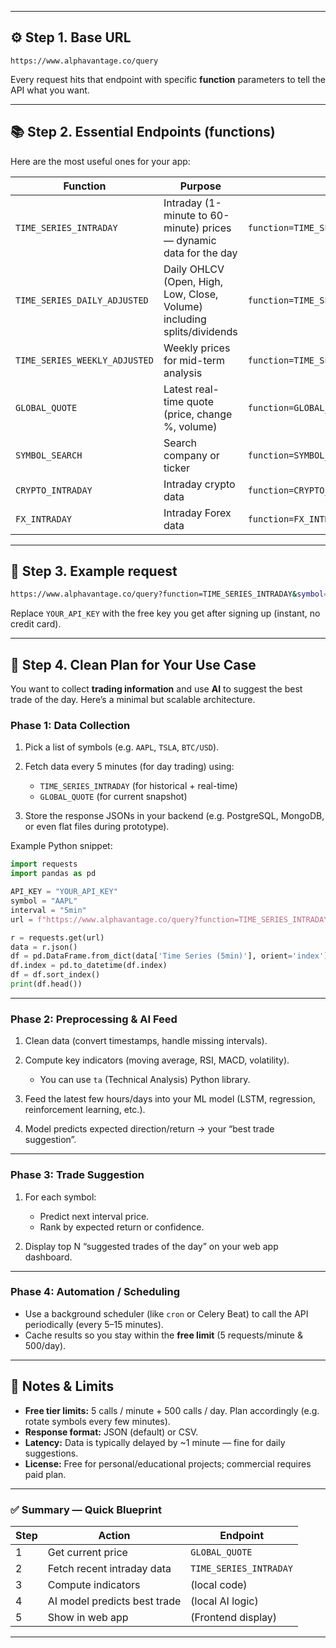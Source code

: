 
---

## ⚙️ Step 1. Base URL

```
https://www.alphavantage.co/query
```

Every request hits that endpoint with specific **function** parameters to tell the API what you want.

---

## 📚 Step 2. Essential Endpoints (functions)

Here are the most useful ones for your app:

| Function                      | Purpose                                                                 | Example                                                            |
| ----------------------------- | ----------------------------------------------------------------------- | ------------------------------------------------------------------ |
| `TIME_SERIES_INTRADAY`        | Intraday (1-minute to 60-minute) prices — dynamic data for the day      | `function=TIME_SERIES_INTRADAY&symbol=AAPL&interval=5min`          |
| `TIME_SERIES_DAILY_ADJUSTED`  | Daily OHLCV (Open, High, Low, Close, Volume) including splits/dividends | `function=TIME_SERIES_DAILY_ADJUSTED&symbol=AAPL`                  |
| `TIME_SERIES_WEEKLY_ADJUSTED` | Weekly prices for mid-term analysis                                     | `function=TIME_SERIES_WEEKLY_ADJUSTED&symbol=AAPL`                 |
| `GLOBAL_QUOTE`                | Latest real-time quote (price, change %, volume)                        | `function=GLOBAL_QUOTE&symbol=AAPL`                                |
| `SYMBOL_SEARCH`               | Search company or ticker                                                | `function=SYMBOL_SEARCH&keywords=tesla`                            |
| `CRYPTO_INTRADAY`             | Intraday crypto data                                                    | `function=CRYPTO_INTRADAY&symbol=BTC&market=USD`                   |
| `FX_INTRADAY`                 | Intraday Forex data                                                     | `function=FX_INTRADAY&from_symbol=EUR&to_symbol=USD&interval=5min` |

---

## 🔑 Step 3. Example request

```bash
https://www.alphavantage.co/query?function=TIME_SERIES_INTRADAY&symbol=AAPL&interval=5min&apikey=YOUR_API_KEY
```

Replace `YOUR_API_KEY` with the free key you get after signing up (instant, no credit card).

---

## 🧠 Step 4. Clean Plan for Your Use Case

You want to collect **trading information** and use **AI** to suggest the best trade of the day.
Here’s a minimal but scalable architecture.

### **Phase 1: Data Collection**

1. Pick a list of symbols (e.g. `AAPL`, `TSLA`, `BTC/USD`).
2. Fetch data every 5 minutes (for day trading) using:

   * `TIME_SERIES_INTRADAY` (for historical + real-time)
   * `GLOBAL_QUOTE` (for current snapshot)
3. Store the response JSONs in your backend (e.g. PostgreSQL, MongoDB, or even flat files during prototype).

Example Python snippet:

```python
import requests
import pandas as pd

API_KEY = "YOUR_API_KEY"
symbol = "AAPL"
interval = "5min"
url = f"https://www.alphavantage.co/query?function=TIME_SERIES_INTRADAY&symbol={symbol}&interval={interval}&apikey={API_KEY}"

r = requests.get(url)
data = r.json()
df = pd.DataFrame.from_dict(data['Time Series (5min)'], orient='index').astype(float)
df.index = pd.to_datetime(df.index)
df = df.sort_index()
print(df.head())
```

---

### **Phase 2: Preprocessing & AI Feed**

1. Clean data (convert timestamps, handle missing intervals).
2. Compute key indicators (moving average, RSI, MACD, volatility).

   * You can use `ta` (Technical Analysis) Python library.
3. Feed the latest few hours/days into your ML model (LSTM, regression, reinforcement learning, etc.).
4. Model predicts expected direction/return → your “best trade suggestion”.

---

### **Phase 3: Trade Suggestion**

1. For each symbol:

   * Predict next interval price.
   * Rank by expected return or confidence.
2. Display top N “suggested trades of the day” on your web app dashboard.

---

### **Phase 4: Automation / Scheduling**

* Use a background scheduler (like `cron` or Celery Beat) to call the API periodically (every 5–15 minutes).
* Cache results so you stay within the **free limit** (5 requests/minute & 500/day).

---

## 🚨 Notes & Limits

* **Free tier limits:** 5 calls / minute + 500 calls / day.
  Plan accordingly (e.g. rotate symbols every few minutes).
* **Response format:** JSON (default) or CSV.
* **Latency:** Data is typically delayed by ~1 minute — fine for daily suggestions.
* **License:** Free for personal/educational projects; commercial requires paid plan.

---

### ✅ Summary — Quick Blueprint

| Step | Action                       | Endpoint               |
| ---- | ---------------------------- | ---------------------- |
| 1    | Get current price            | `GLOBAL_QUOTE`         |
| 2    | Fetch recent intraday data   | `TIME_SERIES_INTRADAY` |
| 3    | Compute indicators           | (local code)           |
| 4    | AI model predicts best trade | (local AI logic)       |
| 5    | Show in web app              | (Frontend display)     |

---


